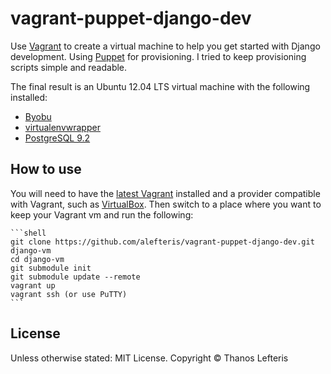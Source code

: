 # vagrant-puppet-django-dev

Use [Vagrant](http://www.vagrantup.com/) to create a virtual machine to help you get started with Django development. Using [Puppet](https://puppetlabs.com/puppet/what-is-puppet/) for provisioning. I tried to keep provisioning scripts simple and readable.

The final result is an Ubuntu 12.04 LTS virtual machine with the following installed:

 * [Byobu](http://byobu.co)
 * [virtualenvwrapper](http://virtualenvwrapper.readthedocs.org)
 * [PostgreSQL 9.2](http://www.postgresql.org)

## How to use

You will need to have the [latest Vagrant](http://downloads.vagrantup.com/) installed and a provider compatible with Vagrant, such as [VirtualBox](https://www.virtualbox.org). Then switch to a place where you want to keep your Vagrant vm and run the following:

    ```shell
    git clone https://github.com/alefteris/vagrant-puppet-django-dev.git django-vm
    cd django-vm
    git submodule init
    git submodule update --remote
    vagrant up
    vagrant ssh (or use PuTTY)
    ```
## License

Unless otherwise stated: MIT License. Copyright © Thanos Lefteris
